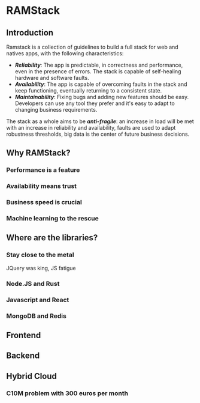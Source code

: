 # RAMStack
## Introduction

Ramstack is a collection of guidelines to build a full stack for web and natives apps, with the following characteristics:

 - ***Reliability***: The app is predictable, in correctness and performance, even in the presence of errors. The stack is capable of self-healing hardware and software faults.
 - ***Availability***:  The app is capable of overcoming faults in the stack and keep functioning, eventually returning to a consistent state. 
 - ***Maintainability***: Fixing bugs and adding new features should be easy. Developers can use any tool they prefer and it's easy to adapt to changing business requirements.

The stack as a whole aims to be ***anti-fragile***: an increase in load will be met with an increase in reliability and availability, faults are used to adapt robustness thresholds, big data is the center of future business decisions.



## Why RAMStack?

### Performance is a feature

### Availability means trust

### Business speed is crucial

### Machine learning to the rescue

## Where are the libraries?

### Stay close to the metal

JQuery was king, JS fatigue

### Node.JS and Rust

### Javascript and React

### MongoDB and Redis

## Frontend

## Backend

## Hybrid Cloud

### C10M problem with 300 euros per month


<!--stackedit_data:
eyJoaXN0b3J5IjpbMjA3MzM4NzY5MSw1MTUyMjk2OTAsODg3MT
U5NzQxLC05Nzc0NTY0MjYsODE3MzEwMDM2LDMzNjQwNzc5Nywt
MjAwNDM0MDU5LC0xODc3NTk1Mjc1XX0=
-->